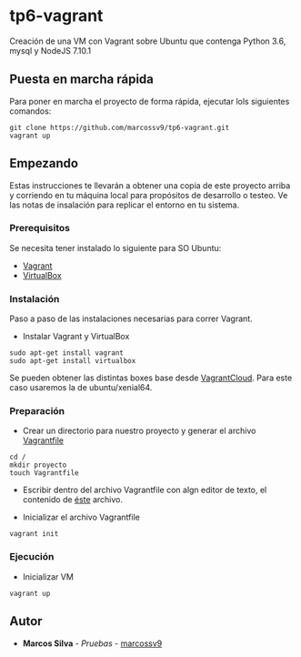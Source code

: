 # tp6-vagrant

Creación de una VM con Vagrant sobre Ubuntu que contenga Python 3.6, mysql y NodeJS 7.10.1

## Puesta en marcha rápida

Para poner en marcha el proyecto de forma rápida, ejecutar lols siguientes comandos:


```
git clone https://github.com/marcossv9/tp6-vagrant.git
vagrant up
```

## Empezando

Estas instrucciones te llevarán a obtener una copia de este proyecto arriba y corriendo en tu máquina local para propósitos de desarrollo o testeo. Ve las notas de insalación para replicar el entorno en tu sistema.

### Prerequisitos

Se necesita tener instalado lo siguiente para SO Ubuntu:

- [Vagrant](https://www.vagrantup.com/downloads)
- [VirtualBox](https://www.virtualbox.org/wiki/Downloads)

### Instalación

Paso a paso de las instalaciones necesarias para correr Vagrant.

- Instalar Vagrant y VirtualBox

```
sudo apt-get install vagrant
sudo apt-get install virtualbox
```

Se pueden obtener las distintas boxes base desde [VagrantCloud](https://vagrantcloud.com/). Para este caso usaremos la de ubuntu/xenial64.

### Preparación

- Crear un directorio para nuestro proyecto y generar el archivo [Vagrantfile](https://github.com/marcossv9/tp6-vagrant/Vagranfile)

```
cd /
mkdir proyecto
touch Vagrantfile
```

- Escribir dentro del archivo Vagrantfile con algn editor de texto, el contenido de [éste](https://github.com/marcossv9/tp6-vagrant/Vagranfile) archivo.

- Inicializar el archivo Vagrantfile

```
vagrant init
```

### Ejecución

- Inicializar VM

```
vagrant up
```

## Autor

* **Marcos Silva** - *Pruebas* - [marcossv9](https://github.com/marcossv9)